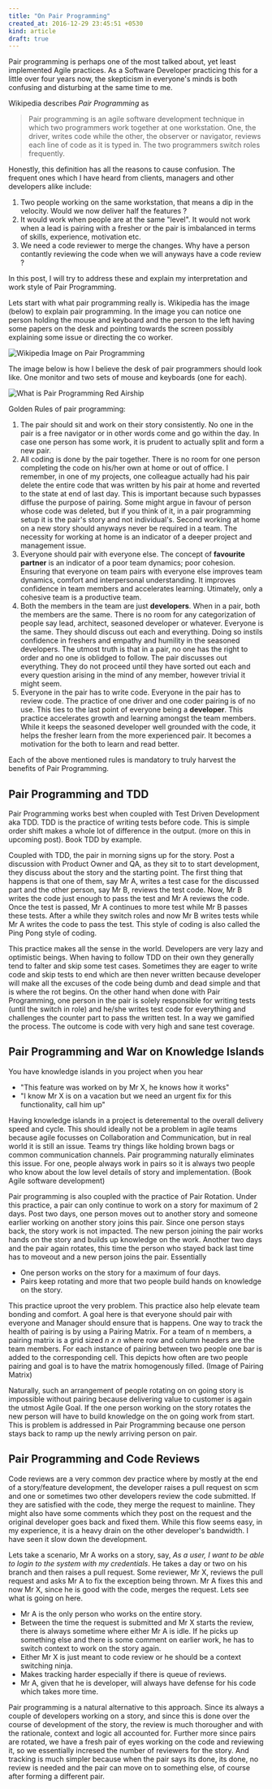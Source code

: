 ```yaml
---
title: "On Pair Programming"
created_at: 2016-12-29 23:45:51 +0530
kind: article
draft: true
---
```


<!-- more -->

Pair programming is perhaps one of the most talked about, yet least implemented Agile practices. As a Software Developer practicing this for a little over four years now, the skepticism in everyone's minds is both confusing and disturbing at the same time to me. 

Wikipedia describes *Pair Programming* as

>Pair programming is an agile software development technique in which two programmers work together at one workstation. One, the driver, writes code while the other, the observer or navigator, reviews each line of code as it is typed in. The two programmers switch roles frequently.

Honestly, this definition has all the reasons to cause confusion. The frequent ones which I have heard from clients, managers and other developers alike include:

1. Two people working on the same workstation, that means a dip in the velocity. Would we now deliver half the features ?
2. It would work when people are at the same "level". It would not work when a lead is pairing with a fresher or the pair is imbalanced in terms of skills, experience, motivation etc.
3. We need a code reviewer to merge the changes. Why have a person contantly reviewing the code when we will anyways have a code review ?

In this post, I will try to address these and explain my interpretation and work style of Pair Programming.

Lets start with what pair programming really is. Wikipedia has the image (below) to explain pair programming. In the image you can notice one person holding the mouse and keyboard and the person to the left having some papers on the desk and pointing towards the screen possibly explaining some issue or directing the co worker. 

![Wikipedia Image on Pair Programming](https://upload.wikimedia.org/wikipedia/commons/thumb/a/af/Pair_programming_1.jpg/660px-Pair_programming_1.jpg)

The image below is how I believe the desk of pair programmers should look like. One monitor and two sets of mouse and keyboards (one for each). 

![What is Pair Programming Red Airship](http://www.redairship.com/wp-content/uploads/2016/10/What-is-Pair-Programming-Red-Airship-1024x696.jpg)

Golden Rules of pair programming:

1. The pair should sit and work on their story consistently. No one in the pair is a free navigator or in other words come and go within the day. In case one person has some work, it is prudent to actually split and form a new pair. 
2. All coding is done by the pair together. There is no room for one person completing the code on his/her own at home or out of office. I remember, in one of my projects, one colleague actually had his pair delete the entire code that was written by his pair at home and reverted to the state at end of last day. This is important because such bypasses diffuse the purpose of pairing. Some might argue in favour of person whose code was deleted, but if you think of it, in a pair programming setup it is the pair's story and not individual's. Second working at home on a new story should anyways never be required in a team. The necessity for working at home is an indicator of a deeper project and management issue.
3. Everyone should pair with everyone else. The concept of **favourite partner** is an indicator of a poor team dynamics; poor cohesion. Ensuring that everyone on team pairs with everyone else improves team dynamics, comfort and interpersonal understanding. It improves confidence in team members and accelerates learning. Utimately, only a cohesive team is a productive team.
4. Both the members in the team are just **developers**. When in a pair, both the members are the same. There is no room for any categorization of people say lead, architect, seasoned developer or whatever. Everyone is the same. They should discuss out each and everything. Doing so instils confidence in freshers and empathy and humility in the seasoned developers. The utmost truth is that in a pair, no one has the right to order and no one is oblidged to follow. The pair discusses out everything. They do not proceed until they have sorted out each and every question arising in the mind of any member, however trivial it might seem.
5. Everyone in the pair has to write code. Everyone in the pair has to review code. The practice of one driver and one coder pairing is of no use. This ties to the last point of everyone being a **developer**. This practice accelerates growth and learning amongst the team members. While it keeps the seasoned developer well grounded with the code, it helps the fresher learn from the more experienced pair. It becomes a motivation for the both to learn and read better.

Each of the above mentioned rules is mandatory to truly harvest the benefits of Pair Programming.

## Pair Programming and TDD

Pair Programming works best when coupled with Test Driven Development aka TDD. TDD is the practice of writing tests before code. This is simple order shift makes a whole lot of difference in the output. (more on this in upcoming post). Book TDD by example.

Coupled with TDD, the pair in morning signs up for the story. Post a discussion with Product Owner and QA, as they sit to to start development, they discuss about the story and the starting point.  The first thing that happens is that one of them, say Mr A, writes a test case for the discussed part and the other person, say Mr B, reviews the test code. Now, Mr B writes the code just enough to pass the test and Mr A reviews the code. Once the test is passed, Mr A continues to more test while Mr B passes these tests. After a while they switch roles and now Mr B writes tests while Mr A writes the code to pass the test. This style of coding is also called the Ping Pong style of coding. 

This practice makes all the sense in the world. Developers are very lazy and optimistic beings. When having to follow TDD on their own they generally tend to falter and skip some test cases. Sometimes they are eager to write code and skip tests to end which are then never written because developer will make all the excuses of the code being dumb and dead simple and that is where the rot begins. On the other hand when done with Pair Programming, one person in the pair is solely responsible for writing tests (until the switch in role) and he/she writes test code for everything and challenges the counter part to pass the written test. In a way we gamified the process. The outcome is code with very high and sane test coverage. 

## Pair Programming and War on Knowledge Islands

You have knowledge islands in you project when you hear 

* "This feature was worked on by Mr X, he knows how it works" 
* "I know Mr X is on a vacation but we need an urgent fix for this functionality, call him up"

Having knowledge islands in a project is deteremental to the overall delivery speed and cycle. This should ideally not be a problem in agile teams because agile focusses on Collaboration and Communication, but in real world it is still an issue. Teams try things like holding brown bags or common communication channels. Pair programming naturally eliminates this issue. For one, people always work in pairs so it is always two people who know about the low level details of story and implementation. (Book Agile software development)

Pair programming is also coupled with the practice of Pair Rotation. Under this practice, a pair can only continue to work on a story for maximum of 2 days. Post two days, one person moves out to another story and someone earlier working on another story joins this pair. Since one person stays back, the story work is not impacted. The new person joining the pair works hands on the story and builds up knowledge on the work. Another two days and the pair again rotates, this time the person who stayed back last time has to moveout and a new person joins the pair. Essentially

* One person works on the story for a maximum of four days.
* Pairs keep rotating and more that two people build hands on knowledge on the story.

This practice uproot the very problem. This practice also help elevate team bonding and comfort. A goal here is that everyone should pair with everyone and Manager should ensure that is happens. One way to track the health of pairing is by using a Pairing Matrix. For a team of n members, a pairing matrix is a grid sized *n x n* where row and column headers are the team members. For each instance of pairing between two people one bar is added to the corresponding cell. This depicts how often are two people pairing and goal is to have the matrix homogenously filled.
 (Image of Pairing Matrix)

Naturally, such an arrangement of people rotating on on going story is impossible without pairing because delivering value to customer is again the utmost Agile Goal. If the one person working on the story rotates the new person will have to build knowledge on the on going work from start. This is problem is addressed in Pair Programming because one person stays back to ramp up the newly arriving person on pair.

## Pair Programming and Code Reviews

Code reviews are a very common dev practice where by mostly at the end of a story/feature development, the developer raises a pull request on scm and one or sometimes two other developers review the code submitted. If they are satisfied with the code, they merge the request to mainline. They might also have some comments which they post on the request and the original developer goes back and fixed them. While this flow seems easy, in my experience, it is a heavy drain on the other developer's bandwidth. I have seen it slow down the development.

Lets take a scenario, Mr A works on a story, say, *As a user, I want to be able to login to the system with my credentials*. He takes a day or two on his branch and then raises a pull request. Some reviewer, Mr X, reviews the pull request and asks Mr A to fix the exception being thrown. Mr A fixes this and now Mr X, since he is good with the code, merges the request. Lets see what is going on here. 
* Mr A is the only person who works on the entire story.
* Between the time the request is submitted and Mr X starts the review, there is always sometime where either Mr A is idle. If he picks up something else and there is some comment on earlier work, he has to switch context to work on the story again.
* Either Mr X is just meant to code review or he should be a context switching ninja.
* Makes tracking harder especially if there is queue of reviews.
* Mr A, given that he is developer, will always have defense for his code which takes more time.

Pair programming is a natural alternative to this approach. Since its always a couple of developers working on a story, and since this is done over the course of development of the story, the review is much thorougher and with the rationale, context and logic all accounted for. Further more since pairs are rotated, we have a fresh pair of eyes working on the code and reviewing it, so we essentially incresed the number of reviewers for the story. And tracking is much simpler because when the pair says its done, its done, no review is needed and the pair can move on to something else, of course after forming a different pair.

